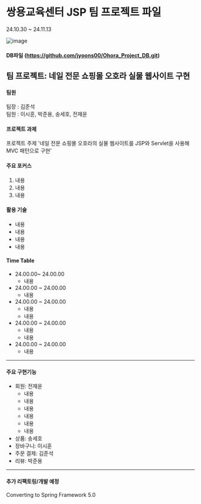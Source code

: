 # 쌍용교육센터 JSP 팀 프로젝트 파일<br>
24.10.30 ~ 24.11.13

![image](https://github.com/user-attachments/assets/827d9afe-d06d-4b7a-bbbf-9d6494473301)
#### DB파일 (https://github.com/jyoons00/Ohora_Project_DB.git)<br>

## 팀 프로젝트: 네일 전문 쇼핑몰 오호라 실물 웹사이트 구현

#### 팀원
팀장 : 김준석<br>
팀원 : 이시훈, 박준용, 송세호, 전재윤<br>

#### 프로젝트 과제
프로젝트 주제 '네일 전문 쇼핑몰 오호라의 실물 웹사이트를 JSP와 Servlet을 사용해 MVC 패턴으로 구현’<br>

#### 주요 포커스
1. 내용<br>
2. 내용<br>
3. 내용<br>

#### 활용 기술
- 내용
- 내용
- 내용
- 내용

#### Time Table
  - 24.00.00~ 24.00.00
    - 내용
  - 24.00.00 ~ 24.00.00
    - 내용
  - 24.00.00 ~ 24.00.00
    - 내용
    - 내용
  - 24.00.00 ~ 24.00.00
    - 내용
    - 내용
  - 24.00.00 ~ 24.00.00
    - 내용
---
#### 주요 구현기능
- 회원: 전재윤
    - 내용
    - 내용
    - 내용
    - 내용
    - 내용
    - 내용
- 상품: 송세호
- 장바구니: 이시훈
- 주문 결제: 김준석
- 리뷰: 박준용
  
---
#### 추가 리팩토링/개발 예정
Converting to Spring Framework 5.0<br>

